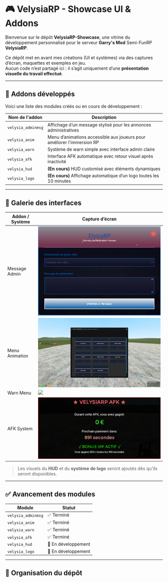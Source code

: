 # 🎮 VelysiaRP - Showcase UI & Addons

Bienvenue sur le dépôt **VelysiaRP-Showcase**, une vitrine du développement personnalisé pour le serveur **Garry's Mod** Semi-FunRP **VelysiaRP**.

Ce dépôt met en avant mes créations (UI et systèmes) via des captures d’écran, maquettes et exemples en jeu.  
Aucun code n’est partagé ici : il s’agit uniquement d’une **présentation visuelle du travail effectué**.

---

## 🧩 Addons développés

Voici une liste des modules créés ou en cours de développement :

| Nom de l'addon        | Description |
|-----------------------|-------------|
| `velysia_adminmsg`    | Affichage d’un message stylisé pour les annonces administratives |
| `velysia_anim`        | Menu d’animations accessible aux joueurs pour améliorer l'immersion RP |
| `velysia_warn`        | Système de warn simple avec interface admin claire |
| `velysia_afk`         | Interface AFK automatique avec retour visuel après inactivité |
| `velysia_hud`         | **(En cours)** HUD customisé avec éléments dynamiques |
| `velysia_logo`        | **(En cours)** Affichage automatique d’un logo toutes les 10 minutes |

---

## 📸 Galerie des interfaces

| Addon / Système     | Capture d’écran |
|---------------------|------------------|
| Message Admin       | ![](adminmsg.png) |
| Menu Animation      | ![](anim.png) |
| Warn Menu           | ![](velysia_warn.png) |
| AFK System          | ![](velysia_afk.png) |

> Les visuels du **HUD** et du **système de logo** seront ajoutés dès qu’ils seront disponibles.

---

## ✅ Avancement des modules

| Module                | Statut          |
|------------------------|-----------------|
| `velysia_adminmsg`     | ✅ Terminé       |
| `velysia_anim`         | ✅ Terminé       |
| `velysia_warn`         | ✅ Terminé       |
| `velysia_afk`          | ✅ Terminé       |
| `velysia_hud`          | 🚧 En développement |
| `velysia_logo`         | 🚧 En développement |

---

## 📁 Organisation du dépôt


